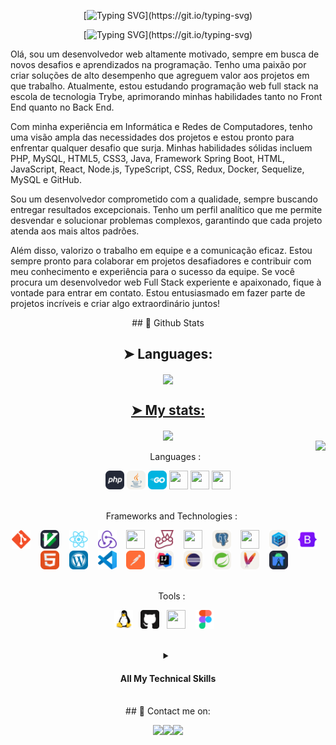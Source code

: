 <div align="center">

[![Typing SVG](https://readme-typing-svg.herokuapp.com/?color=FFFFFF&size=35&center=true&vCenter=true&width=1000&lines=Olá,+Sou+Eduardo+Maurício+Dias;+Seja+bem+vindo+ao+meu+Github!!)](https://git.io/typing-svg)
 
 [![Typing SVG](https://readme-typing-svg.herokuapp.com/?color=FFFFFF&size=35&center=true&vCenter=true&width=1000&lines=Desenvolvedor+Web+Full+Stack!)](https://git.io/typing-svg)
   </div>   

Olá, sou um desenvolvedor web altamente motivado, sempre em busca de novos desafios e aprendizados na programação. Tenho uma paixão por criar soluções de alto desempenho que agreguem valor aos projetos em que trabalho. Atualmente, estou estudando programação web full stack na escola de tecnologia Trybe, aprimorando minhas habilidades tanto no Front End quanto no Back End.

Com minha experiência em Informática e Redes de Computadores, tenho uma visão ampla das necessidades dos projetos e estou pronto para enfrentar qualquer desafio que surja. Minhas habilidades sólidas incluem PHP, MySQL, HTML5, CSS3, Java, Framework Spring Boot, HTML, JavaScript, React, Node.js, TypeScript, CSS, Redux, Docker, Sequelize, MySQL e GitHub.

Sou um desenvolvedor comprometido com a qualidade, sempre buscando entregar resultados excepcionais. Tenho um perfil analítico que me permite desvendar e solucionar problemas complexos, garantindo que cada projeto atenda aos mais altos padrões.

Além disso, valorizo o trabalho em equipe e a comunicação eficaz. Estou sempre pronto para colaborar em projetos desafiadores e contribuir com meu conhecimento e experiência para o sucesso da equipe. Se você procura um desenvolvedor web Full Stack experiente e apaixonado, fique à vontade para entrar em contato. Estou entusiasmado em fazer parte de projetos incríveis e criar algo extraordinário juntos!
 
<div align="center">
   ## 🌟 Github Stats

## ➤ Languages:
<a href="https://github.com/edudias1972">
    <img align="center" src="https://github-readme-stats.anuraghazra1.vercel.app/api/top-langs/?username=edudias1972&layout=compact&theme=radical" />


## ➤ My stats:
<a href="https://github.com/edudias1972">
    <img align="center" src="https://github-readme-stats.anuraghazra1.vercel.app/api?username=edudias1972&theme=radical&show_icons=true" />
</a>  
          
<!---
edudias1972/edudias1972 is a ✨ special ✨ repository because its `README.md` (this file) appears on your GitHub profile.
You can click the Preview link to take a look at your changes.
--->
<div>
<div align="center">
  <img align="right" src="[![image](https://user-images.githubusercontent.com/80340034/213583407-cbdb4a46-6290-4f48-9dec-3f4c06d3e285.png) height="200px" />
  </div>
  &nbsp;&nbsp;
<div align="center">
 &nbsp;&nbsp;   &nbsp;&nbsp;
Languages :  
  
<img src="https://github.com/tandpfun/skill-icons/blob/main/icons/PHP-Dark.svg" width="30" height="30"/> <img src="https://github.com/tandpfun/skill-icons/blob/main/icons/Java-Light.svg" width="30" height="30"/> <img src="https://github.com/tandpfun/skill-icons/blob/main/icons/GoLang.svg" width="30" height="30"/> <img src="https://user-images.githubusercontent.com/25181517/117447155-6a868a00-af3d-11eb-9cfe-245df15c9f3f.png" width="30" height="30"/> <img src="https://user-images.githubusercontent.com/25181517/183890598-19a0ac2d-e88a-4005-a8df-1ee36782fde1.png" width="30" height="30"/> <img src="https://user-images.githubusercontent.com/25181517/183423507-c056a6f9-1ba8-4312-a350-19bcbc5a8697.png" width="30" height="30"/> 
 
</div>
   &nbsp;&nbsp;  &nbsp;&nbsp;
 <div align="center">
    &nbsp;&nbsp;
Frameworks and Technologies : 
 
<img src="https://github.com/devicons/devicon/blob/master/icons/git/git-original.svg" width="30" height="30"/>  &nbsp;&nbsp;
<img src="https://github.com/tandpfun/skill-icons/blob/main/icons/VIM-Dark.svg" width="30" height="30"/>  &nbsp;&nbsp;
<img src="https://github.com/devicons/devicon/blob/1119b9f84c0290e0f0b38982099a2bd027a48bf1/icons/react/react-original.svg" width="30" height="30"/>  &nbsp;&nbsp;
<img src="https://github.com/devicons/devicon/blob/1119b9f84c0290e0f0b38982099a2bd027a48bf1/icons/redux/redux-original.svg" width="30" height="30"/>  &nbsp;&nbsp;
<img src="https://cdn.jsdelivr.net/gh/devicons/devicon/icons/nodejs/nodejs-plain.svg" width="30" height="30"/>  &nbsp;&nbsp;
<img src="https://github.com/devicons/devicon/blob/master/icons/jest/jest-plain.svg" width="30" height="30"/>  &nbsp;&nbsp;
<img src="https://img.icons8.com/color/344/docker.png" width="30" height="30"/>  &nbsp;&nbsp;
<img src="https://github.com/tandpfun/skill-icons/blob/main/icons/PostgreSQL-Light.svg" width="30" height="30"/>  &nbsp;&nbsp;
<img src="https://www.seekpng.com/png/full/525-5256723_docker-compose-logo.png" width="30" height="30"/>  &nbsp;&nbsp;
<img src="https://github.com/tandpfun/skill-icons/blob/main/icons/Sequelize-Light.svg" width="30" height="30"/>  &nbsp;&nbsp;
<img src="https://github.com/devicons/devicon/blob/master/icons/bootstrap/bootstrap-original.svg" width="30" height="30"/>  &nbsp;&nbsp;
<img src="https://github.com/tandpfun/skill-icons/blob/main/icons/HTML.svg" width="30" height="30"/>  &nbsp;&nbsp;
<img src="https://github.com/tandpfun/skill-icons/blob/main/icons/Wordpress.svg" width="30" height="30"/>  &nbsp;&nbsp;
<img src="https://github.com/devicons/devicon/blob/master/icons/vscode/vscode-original.svg" width="30" height="30"/>  &nbsp;&nbsp;
<img src="https://github.com/tandpfun/skill-icons/blob/main/icons/Postman.svg" width="30" height="30"/>  &nbsp;&nbsp;
<img src="https://github.com/tandpfun/skill-icons/blob/main/icons/Idea-Light.svg" width="30" height="30"/>  &nbsp;&nbsp;
<img src="https://github.com/tandpfun/skill-icons/blob/main/icons/Eclipse-Light.svg" width="30" height="30"/>  &nbsp;&nbsp;
<img src="https://github.com/tandpfun/skill-icons/blob/main/icons/Spring-Light.svg" width="30" height="30"/>  &nbsp;&nbsp;
<img src="https://github.com/tandpfun/skill-icons/blob/main/icons/Maven-Light.svg" width="30" height="30"/>  &nbsp;&nbsp;
<img src="https://github.com/tandpfun/skill-icons/blob/main/icons/AndroidStudio-Dark.svg" width="30" height="30"/>  &nbsp;&nbsp; 
 
</div>
   &nbsp;&nbsp;  &nbsp;&nbsp;
 <div align="center">
    &nbsp;&nbsp;
  Tools :
 
<img src="https://github.com/devicons/devicon/blob/master/icons/linux/linux-original.svg" width="30" height="30"/>  &nbsp;&nbsp;<img src="https://github.com/MateusHoffman/MateusHoffman/blob/main/img/GitHub.svg" width="30" height="30"/>  &nbsp;&nbsp;<img src="https://img.icons8.com/color/344/bash.png" width="30" height="30"/>  &nbsp;&nbsp;
<img src="https://github.com/devicons/devicon/blob/master/icons/figma/figma-original.svg" width="30" height="30"/> &nbsp;&nbsp; 
</div>
&nbsp;&nbsp;

  <details>
    <summary><h4>All My Technical Skills</h4></summary>
<div id='lojc' align="center">

| Languages  | Frameworks | Technologies | Tools | 
|---|---|---|---|
|<div id='lojc' align="center"><span> 🔸Java 🔸Java Spring 🔸Golang  🔸PHP 🔸JavaScript  🔸TypeScript  🔸SQL  🔸MySQl 🔸PostgreSQL 🔸Python </span></div>|<div id='lojc' align="center"><span>React🔸NodeJS🔸Express🔸Jest🔸React Native</span></div>|<div id='lojc' align="center"><span>Git🔸Local Storage🔸HTML🔸CSS🔸Bootstrap🔸React Router🔸React Testing Library🔸Redux🔸Context API🔸Docker🔸Docker Compose🔸MySQL🔸ORM (Sequelize)🔸NoSQL🔸MongoDB🔸ODM (Mongoose)🔸API🔸Mocks/Stub</span></div>|<div id='lojc' align="center"><span>Linux🔸Bash🔸GitHub🔸Visual Studio Code🔸Figma🔸WordPress🔸Shopify🔸MySQL Workbench</span></div>|
  </details>

<br> 
## 📧 Contact me on:
  
<a href = "mailto:edudias1972@gmail.com"><img src="https://img.shields.io/badge/-Gmail-%23333?style=for-the-badge&logo=gmail&logoColor=white" target="_blank"></a>[![](https://img.shields.io/badge/WhatsApp-25D366?style=for-the-badge&logo=whatsapp&logoColor=white)](https://api.whatsapp.com/send?phone=5-(51)99842-0321)<a href="https://www.linkedin.com/in/eduardo-mauricio-dias/" target="_blank"><img src="https://img.shields.io/badge/-LinkedIn-%230077B5?style=for-the-badge&logo=linkedin&logoColor=white" target="_blank"></a> 
  <br>
   
<div>